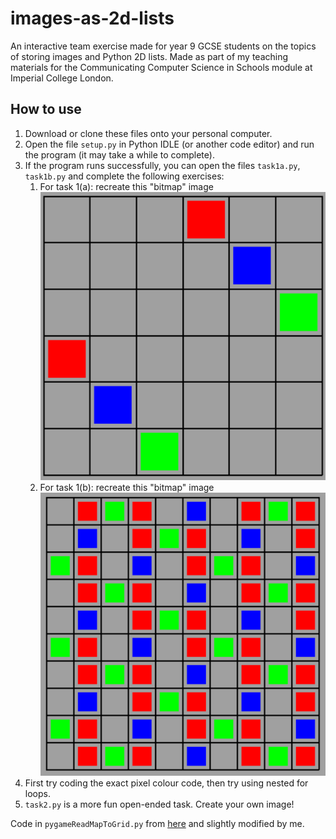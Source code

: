 # images-as-2d-lists
An interactive team exercise made for year 9 GCSE students on the topics of storing images and Python 2D lists. Made as part of my teaching materials for the Communicating Computer Science in Schools module at Imperial College London.

## How to use

1. Download or clone these files onto your personal computer.
2. Open the file `setup.py` in Python IDLE (or another code editor) and run the program (it may take a while to complete).
3. If the program runs successfully, you can open the files `task1a.py`, `task1b.py` and complete the following exercises:
   1. For task 1(a): recreate this "bitmap" image ![image](images/task%201a%20image.png)
   2. For task 1(b): recreate this "bitmap" image ![image](images/task%201b%20image.png)
4. First try coding the exact pixel colour code, then try using nested for loops.
5. `task2.py` is a more fun open-ended task. Create your own image!

Code in `pygameReadMapToGrid.py` from [here](https://betterprogramming.pub/making-grids-in-python-7cf62c95f413) and slightly modified by me.
